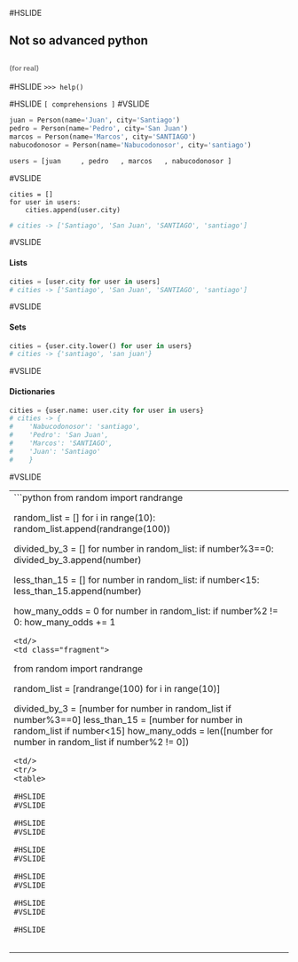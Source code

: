 #HSLIDE
## Not so advanced python
## <span style="font-size:0.6em; color:gray">(for real)</span> 

#HSLIDE
`>>> help()`

#HSLIDE
`[ comprehensions ]`
#VSLIDE
```python
juan = Person(name='Juan', city='Santiago')
pedro = Person(name='Pedro', city='San Juan')
marcos = Person(name='Marcos', city='SANTIAGO')
nabucodonosor = Person(name='Nabucodonosor', city='santiago')

users = [juan     , pedro   , marcos   , nabucodonosor ]
```
#VSLIDE
```
cities = []
for user in users:
    cities.append(user.city)
```
```python
# cities -> ['Santiago', 'San Juan', 'SANTIAGO', 'santiago']
```
#VSLIDE
#### Lists
```python
cities = [user.city for user in users]
# cities -> ['Santiago', 'San Juan', 'SANTIAGO', 'santiago']
```
#VSLIDE
#### Sets
```python
cities = {user.city.lower() for user in users}
# cities -> {'santiago', 'san juan'}
```
#VSLIDE
#### Dictionaries
```python
cities = {user.name: user.city for user in users}
# cities -> {
#    'Nabucodonosor': 'santiago',
#    'Pedro': 'San Juan',
#    'Marcos': 'SANTIAGO',
#    'Juan': 'Santiago'
#    }
```
#VSLIDE
<table>
<tr>
<td>
```python
from random import randrange

random_list = []
for i in range(10):
    random_list.append(randrange(100))

divided_by_3 = []
for number in random_list:
    if number%3==0:
        divided_by_3.append(number)

less_than_15 = []
for number in random_list:
    if number<15:
        less_than_15.append(number)
        
how_many_odds = 0 
for number in random_list:
    if number%2 != 0:
        how_many_odds += 1
```
<td/>
<td class="fragment">
```
from random import randrange

random_list = [randrange(100) for i in range(10)]

divided_by_3 = [number for number in random_list if number%3==0]
less_than_15 = [number for number in random_list if number<15]
how_many_odds = len([number for number in random_list if number%2 != 0])
```
<td/>
<tr/>
<table>

#HSLIDE
#VSLIDE

#HSLIDE
#VSLIDE

#HSLIDE
#VSLIDE

#HSLIDE
#VSLIDE

#HSLIDE
#VSLIDE

#HSLIDE

